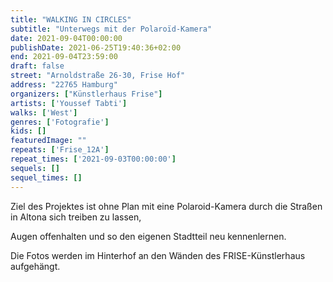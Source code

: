 ```yaml
---
title: "WALKING IN CIRCLES"
subtitle: "Unterwegs mit der Polaroïd-Kamera"
date: 2021-09-04T00:00:00
publishDate: 2021-06-25T19:40:36+02:00
end: 2021-09-04T23:59:00
draft: false
street: "Arnoldstraße 26-30, Frise Hof"
address: "22765 Hamburg"
organizers: ["Künstlerhaus Frise"]
artists: ['Youssef Tabti']
walks: ['West']
genres: ['Fotografie']
kids: []
featuredImage: ""
repeats: ['Frise_12A']
repeat_times: ['2021-09-03T00:00:00']
sequels: []
sequel_times: []
---
```


Ziel des Projektes ist ohne Plan mit eine Polaroid-Kamera durch die Straßen in Altona sich treiben zu lassen, 

Augen offenhalten und so den eigenen Stadtteil neu kennenlernen. 

Die Fotos werden im Hinterhof an den Wänden des FRISE-Künstlerhaus aufgehängt.